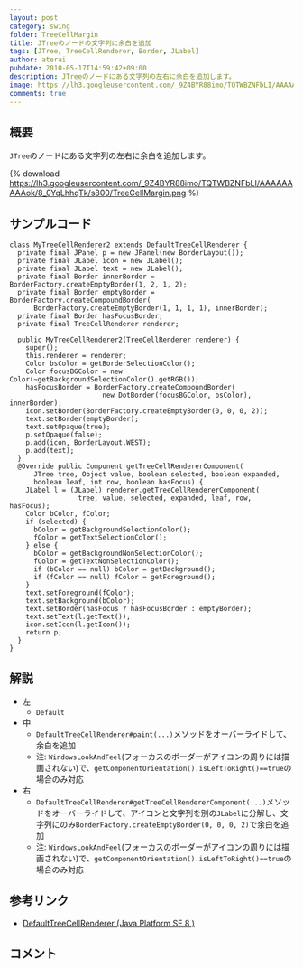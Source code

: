 ```yaml
---
layout: post
category: swing
folder: TreeCellMargin
title: JTreeのノードの文字列に余白を追加
tags: [JTree, TreeCellRenderer, Border, JLabel]
author: aterai
pubdate: 2010-05-17T14:59:42+09:00
description: JTreeのノードにある文字列の左右に余白を追加します。
image: https://lh3.googleusercontent.com/_9Z4BYR88imo/TQTWBZNFbLI/AAAAAAAAAok/8_0YqLhhqTk/s800/TreeCellMargin.png
comments: true
---
```

## 概要
`JTree`のノードにある文字列の左右に余白を追加します。

{% download https://lh3.googleusercontent.com/_9Z4BYR88imo/TQTWBZNFbLI/AAAAAAAAAok/8_0YqLhhqTk/s800/TreeCellMargin.png %}

## サンプルコード
<pre class="prettyprint"><code>class MyTreeCellRenderer2 extends DefaultTreeCellRenderer {
  private final JPanel p = new JPanel(new BorderLayout());
  private final JLabel icon = new JLabel();
  private final JLabel text = new JLabel();
  private final Border innerBorder = BorderFactory.createEmptyBorder(1, 2, 1, 2);
  private final Border emptyBorder = BorderFactory.createCompoundBorder(
      BorderFactory.createEmptyBorder(1, 1, 1, 1), innerBorder);
  private final Border hasFocusBorder;
  private final TreeCellRenderer renderer;

  public MyTreeCellRenderer2(TreeCellRenderer renderer) {
    super();
    this.renderer = renderer;
    Color bsColor = getBorderSelectionColor();
    Color focusBGColor = new Color(~getBackgroundSelectionColor().getRGB());
    hasFocusBorder = BorderFactory.createCompoundBorder(
                       new DotBorder(focusBGColor, bsColor), innerBorder);
    icon.setBorder(BorderFactory.createEmptyBorder(0, 0, 0, 2));
    text.setBorder(emptyBorder);
    text.setOpaque(true);
    p.setOpaque(false);
    p.add(icon, BorderLayout.WEST);
    p.add(text);
  }
  @Override public Component getTreeCellRendererComponent(
      JTree tree, Object value, boolean selected, boolean expanded,
      boolean leaf, int row, boolean hasFocus) {
    JLabel l = (JLabel) renderer.getTreeCellRendererComponent(
                 tree, value, selected, expanded, leaf, row, hasFocus);
    Color bColor, fColor;
    if (selected) {
      bColor = getBackgroundSelectionColor();
      fColor = getTextSelectionColor();
    } else {
      bColor = getBackgroundNonSelectionColor();
      fColor = getTextNonSelectionColor();
      if (bColor == null) bColor = getBackground();
      if (fColor == null) fColor = getForeground();
    }
    text.setForeground(fColor);
    text.setBackground(bColor);
    text.setBorder(hasFocus ? hasFocusBorder : emptyBorder);
    text.setText(l.getText());
    icon.setIcon(l.getIcon());
    return p;
  }
}
</code></pre>

## 解説
- 左
    - `Default`
- 中
    - `DefaultTreeCellRenderer#paint(...)`メソッドをオーバーライドして、余白を追加
    - 注: `WindowsLookAndFeel`(フォーカスのボーダーがアイコンの周りには描画されない)で、`getComponentOrientation().isLeftToRight()==true`の場合のみ対応
- 右
    - `DefaultTreeCellRenderer#getTreeCellRendererComponent(...)`メソッドをオーバーライドして、アイコンと文字列を別の`JLabel`に分解し、文字列にのみ`BorderFactory.createEmptyBorder(0, 0, 0, 2)`で余白を追加
    - 注: `WindowsLookAndFeel`(フォーカスのボーダーがアイコンの周りには描画されない)で、`getComponentOrientation().isLeftToRight()==true`の場合のみ対応

<!-- dummy comment line for breaking list -->

## 参考リンク
- [DefaultTreeCellRenderer (Java Platform SE 8 )](https://docs.oracle.com/javase/jp/8/docs/api/javax/swing/tree/DefaultTreeCellRenderer.html)

<!-- dummy comment line for breaking list -->

## コメント
